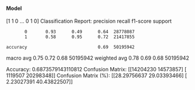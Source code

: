 #### Model
[1 1 0 ... 0 1 0]
Classification Report:
              precision    recall  f1-score   support

           0       0.93      0.49      0.64  28778087
           1       0.58      0.95      0.72  21417855

    accuracy                           0.69  50195942
   macro avg       0.75      0.72      0.68  50195942
weighted avg       0.78      0.69      0.68  50195942

Accuracy: 0.6873579143110812
Confusion Matrix:
[[14204230 14573857]
 [ 1119507 20298348]]
Confusion Matrix (%):
[[28.29756637 29.03393466]
 [ 2.23027391 40.43822507]]
